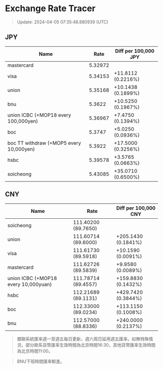 # Exchange Rate Tracer

> Update: 2024-04-05 07:35:48.880939 (UTC)

## JPY

| Name                                    |    Rate | Diff per 100,000 JPY   |
|-----------------------------------------|---------|------------------------|
| mastercard                              | 5.32972 |                        |
| visa                                    | 5.34153 | +11.8112 (0.2216%)     |
| union                                   | 5.35168 | +10.1438 (0.1899%)     |
| bnu                                     | 5.3622  | +10.5250 (0.1967%)     |
| union ICBC (+MOP18 every 100,000yen)    | 5.36967 | +7.4750 (0.1394%)      |
| boc                                     | 5.3747  | +5.0250 (0.0936%)      |
| boc TT withdraw (+MOP5 every 10,000yen) | 5.3922  | +17.5000 (0.3256%)     |
| hsbc                                    | 5.39578 | +3.5765 (0.0663%)      |
| soicheong                               | 5.43085 | +35.0710 (0.6500%)     |

## CNY

| Name                                 | Rate                | Diff per 100,000 CNY   |
|--------------------------------------|---------------------|------------------------|
| soicheong                            | 111.40200	(89.7650) |                        |
| union                                | 111.60714	(89.6000) | +205.1430 (0.1841%)    |
| visa                                 | 111.61730	(89.5918) | +10.1590 (0.0091%)     |
| mastercard                           | 111.62726	(89.5839) | +9.9580 (0.0089%)      |
| union ICBC (+MOP18 every 10,000yuan) | 111.78714	(89.4557) | +159.8830 (0.1432%)    |
| hsbc                                 | 112.21689	(89.1131) | +429.7420 (0.3844%)    |
| boc                                  | 112.33000	(89.0234) | +113.1150 (0.1008%)    |
| bnu                                  | 112.57000	(88.8336) | +240.0000 (0.2137%)    |


> 銀聯系統匯率週一至週五每日更新，週六周日延用週五匯率。如無特殊情況，部分歐系貨幣匯率生效時間為北京時間16:30，其他貨幣匯率生效時間為北京時間11:00。

> BNU下班時間匯率較差。

